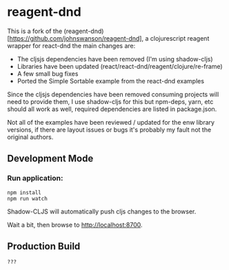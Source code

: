 # reagent-dnd

This is a fork of the (reagent-dnd)[https://github.com/johnswanson/reagent-dnd], a clojurescript reagent wrapper 
for react-dnd the main changes are:

- The cljsjs dependencies have been removed (I'm using shadow-cljs)
- Libraries have been updated (react/react-dnd/reagent/clojure/re-frame)
- A few small bug fixes
- Ported the Simple Sortable example from the react-dnd examples

Since the cljsjs dependencies have been removed consuming projects will need to provide them,
I use shadow-cljs for this but npm-deps, yarn, etc should all work as well, required dependencies are listed 
in package.json.

Not all of the examples have been reviewed / updated for the enw library versions, if there are layout issues or bugs it's probably my fault not the original authors.


## Development Mode

### Run application:

```
npm install
npm run watch
```

Shadow-CLJS will automatically push cljs changes to the browser.

Wait a bit, then browse to [http://localhost:8700](http://localhost:8700).

## Production Build

```
???
```
